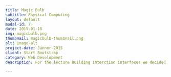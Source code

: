 ```yaml
---
title: Magic Bulb
subtitle: Physical Computing
layout: default
modal-id: 7
date: 2015-01-18
img: magicbulb.png
thumbnail: magicbulb-thumbnail.png
alt: image-alt
project-date: Jänner 2015
client: Start Bootstrap
category: Web Development
description: For the lecture Building interction interfaces we decided to make a smartlamp. The Lamp is connected with a Raspberry pi and can be controlled via an Android or iOS application. The data is transmitted via Googles Firebase. The lamp can be switched with with an integrated relay, additionally the color of the lamp can be changed by a colored disk and a servomotor. 

---
```

